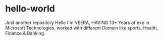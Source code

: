 # hello-world
Just another repository
Hello I'm VEERA, HAVING 13+ Years of exp in Microsoft Technologies.
worked with different Domain like sports, Health, Finance & Banking.
